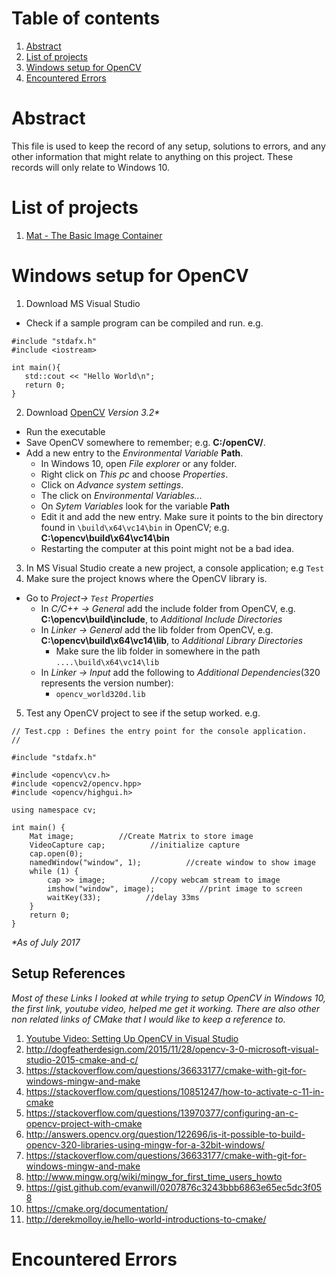 # Table of contents
1. [Abstract](#abstract)
1. [List of projects](#list-of-projects)
1. [Windows setup for OpenCV](#windows-setup-for-opencv)
1. [Encountered Errors](#encountered-errors)

# Abstract
This file is used to keep the record of any setup, solutions to errors, and any other information that might relate to anything on this project.
These records will only relate to Windows 10.

# List of projects
1. [Mat - The Basic Image Container]()

# Windows setup for OpenCV

1. Download MS Visual Studio
 + Check if a sample program can be compiled and run. e.g.

 ```
 #include "stdafx.h"
 #include <iostream>

 int main(){
    std::cout << "Hello World\n";
    return 0;
 }
 ```
2. Download [OpenCV](http://opencv.org/releases.html)
_Version 3.2*_
 + Run the executable
 + Save OpenCV somewhere to remember; e.g. __C:/openCV/__.
 + Add a new entry to the _Environmental Variable_ __Path__.
    + In Windows 10, open _File explorer_ or any folder.
    + Right click on _This pc_ and choose _Properties_.
    + Click on _Advance system settings_.
    + The click on _Environmental Variables..._
    + On _Sytem Variables_ look for the variable __Path__
    + Edit it and add the new entry. Make sure it points to the bin directory found in `\build\x64\vc14\bin` in OpenCV; e.g. __C:\opencv\build\x64\vc14\bin__
    + Restarting the computer at this point might not be a bad idea.

3. In MS Visual Studio create a new project, a console application; e.g `Test`
4. Make sure the project knows where the OpenCV library is.
  + Go to _Project-> `Test` Properties_
    + In _C/C++ -> General_ add the include folder from OpenCV, e.g. __C:\opencv\build\include__, to _Additional Include Directories_
    + In _Linker -> General_ add the lib folder from OpenCV, e.g. __C:\opencv\build\x64\vc14\lib__, to _Additional Library Directories_
       + Make sure the lib folder in somewhere in the path `....\build\x64\vc14\lib`
    + In _Linker -> Input_ add the following to _Additional Dependencies_(320 represents the version number):
       + `opencv_world320d.lib`

5. Test any OpenCV project to see if the setup worked. e.g.

```
// Test.cpp : Defines the entry point for the console application.
//

#include "stdafx.h"

#include <opencv\cv.h>  
#include <opencv2/opencv.hpp>
#include <opencv/highgui.h>

using namespace cv;

int main() {
	Mat image;          //Create Matrix to store image
	VideoCapture cap;          //initialize capture
	cap.open(0);
	namedWindow("window", 1);          //create window to show image
	while (1) {
		cap >> image;          //copy webcam stream to image
		imshow("window", image);          //print image to screen
		waitKey(33);          //delay 33ms
	}
	return 0;
}
```

 _*As of July 2017_
## Setup References
_Most of these Links I looked at while trying to setup OpenCV in Windows 10, the first link, youtube video, helped me get it working. There are also other non related links of CMake that I would like to keep a reference to._

1. [Youtube Video: Setting Up OpenCV in Visual Studio](https://www.youtube.com/watch?v=l4372qtZ4dc)
1. http://dogfeatherdesign.com/2015/11/28/opencv-3-0-microsoft-visual-studio-2015-cmake-and-c/
1. https://stackoverflow.com/questions/36633177/cmake-with-git-for-windows-mingw-and-make
1. https://stackoverflow.com/questions/10851247/how-to-activate-c-11-in-cmake
1. https://stackoverflow.com/questions/13970377/configuring-an-c-opencv-project-with-cmake
1. http://answers.opencv.org/question/122696/is-it-possible-to-build-opencv-320-libraries-using-mingw-for-a-32bit-windows/
1. https://stackoverflow.com/questions/36633177/cmake-with-git-for-windows-mingw-and-make
1. http://www.mingw.org/wiki/mingw_for_first_time_users_howto
1. https://gist.github.com/evanwill/0207876c3243bbb6863e65ec5dc3f058
1. https://cmake.org/documentation/
1.	http://derekmolloy.ie/hello-world-introductions-to-cmake/

# Encountered Errors
